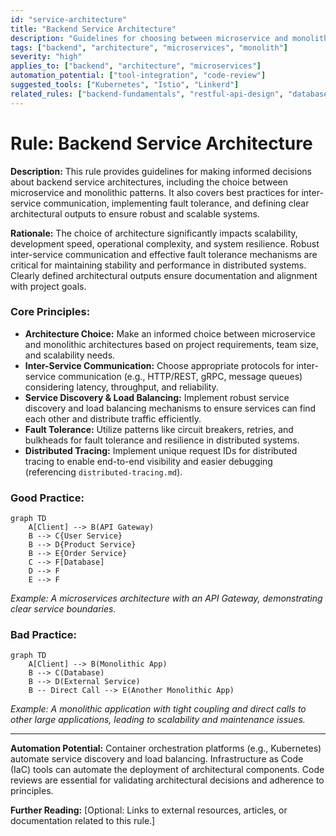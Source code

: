 ```yaml
---
id: "service-architecture"
title: "Backend Service Architecture"
description: "Guidelines for choosing between microservice and monolithic architectures, inter-service communication, and fault tolerance, including output definitions."
tags: ["backend", "architecture", "microservices", "monolith"]
severity: "high"
applies_to: ["backend", "architecture", "microservices"]
automation_potential: ["tool-integration", "code-review"]
suggested_tools: ["Kubernetes", "Istio", "Linkerd"]
related_rules: ["backend-fundamentals", "restful-api-design", "database-design"]
---
```


# Rule: Backend Service Architecture

**Description:** This rule provides guidelines for making informed decisions about backend service architectures, including the choice between microservice and monolithic patterns. It also covers best practices for inter-service communication, implementing fault tolerance, and defining clear architectural outputs to ensure robust and scalable systems.

**Rationale:** The choice of architecture significantly impacts scalability, development speed, operational complexity, and system resilience. Robust inter-service communication and effective fault tolerance mechanisms are critical for maintaining stability and performance in distributed systems. Clearly defined architectural outputs ensure documentation and alignment with project goals.

### Core Principles:
- **Architecture Choice:** Make an informed choice between microservice and monolithic architectures based on project requirements, team size, and scalability needs.
- **Inter-Service Communication:** Choose appropriate protocols for inter-service communication (e.g., HTTP/REST, gRPC, message queues) considering latency, throughput, and reliability.
- **Service Discovery & Load Balancing:** Implement robust service discovery and load balancing mechanisms to ensure services can find each other and distribute traffic efficiently.
- **Fault Tolerance:** Utilize patterns like circuit breakers, retries, and bulkheads for fault tolerance and resilience in distributed systems.
- **Distributed Tracing:** Implement unique request IDs for distributed tracing to enable end-to-end visibility and easier debugging (referencing `distributed-tracing.md`).

### Good Practice:
```mermaid
graph TD
    A[Client] --> B(API Gateway)
    B --> C{User Service}
    B --> D{Product Service}
    B --> E{Order Service}
    C --> F[Database]
    D --> F
    E --> F
```
*Example: A microservices architecture with an API Gateway, demonstrating clear service boundaries.*

### Bad Practice:
```mermaid
graph TD
    A[Client] --> B(Monolithic App)
    B --> C(Database)
    B --> D(External Service)
    B -- Direct Call --> E(Another Monolithic App)
```
*Example: A monolithic application with tight coupling and direct calls to other large applications, leading to scalability and maintenance issues.*

---

**Automation Potential:** Container orchestration platforms (e.g., Kubernetes) automate service discovery and load balancing. Infrastructure as Code (IaC) tools can automate the deployment of architectural components. Code reviews are essential for validating architectural decisions and adherence to principles.

**Further Reading:** [Optional: Links to external resources, articles, or documentation related to this rule.]
